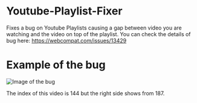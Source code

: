 # Youtube-Playlist-Fixer

Fixes a bug on Youtube Playlists causing a gap between video you are watching and the video on top of the playlist. 
You can check the details of bug here:
https://webcompat.com/issues/13429
# Example of the bug
![Image of the bug](https://webcompat.com/uploads/2017/11/ebd4f8f1-d9d5-412d-949f-64ad5c50c8b5-thumb.jpg "bug")

The index of this video is 144 but the right side shows from 187.
